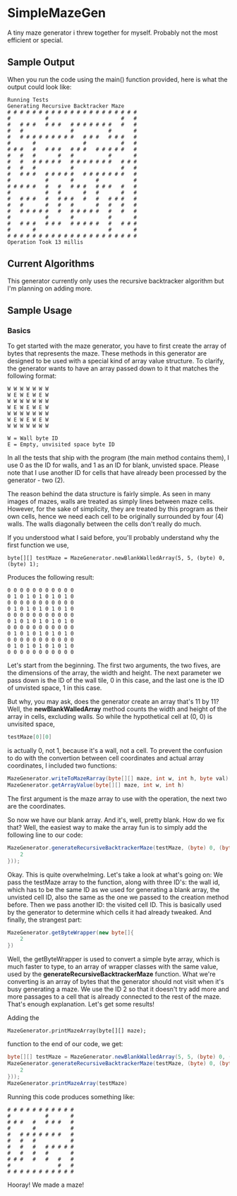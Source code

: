 # SimpleMazeGen

A tiny maze generator i threw together for myself. Probably not the most efficient or special.
## Sample Output

When you run the code using the main() function provided, here is what the output could look like:
```
Running Tests
Generating Recursive Backtracker Maze
# # # # # # # # # # # # # # # # # # # # # 
#           #                       #   # 
#   # # #   # # #   # # # # # # #   #   # 
#   #               #           #       # 
#   # # # # # # # # #   # # #   # # #   # 
#       #               #           #   # 
# # #   #   # # #   # # #   # # # # #   # 
#   #   #       #   #           #       # 
#   #   # # # # #   # # # # # # #   # # # 
#   #   #           #               #   # 
#   # # #   # # # # #   # # # # # # #   # 
#           #       #       #           # 
# # # # #   #   #   # # #   # # #   #   # 
#           #   #       #   #       #   # 
#   # # #   #   # # #   #   #   # # #   # 
#   #       #   #   #       #   #   #   # 
#   # # # # #   #   # # # # #   #   #   # 
#           #       #           #       # 
#   # # #   # # #   # # # # #   #   # # # 
#       #                       #       # 
# # # # # # # # # # # # # # # # # # # # # 
Operation Took 13 millis
```
## Current Algorithms
This generator currently only uses the recursive backtracker algorithm but I'm planning on adding more.

## Sample Usage
### Basics
To get started with the maze generator, you have to first create the array of bytes that represents the maze. These methods in this generator are designed to be used with a special kind of array value structure. To clarify, the generator wants to have an array passed down to it that matches the following format:
```
W W W W W W W
W E W E W E W
W W W W W W W
W E W E W E W
W W W W W W W
W E W E W E W
W W W W W W W

W = Wall byte ID
E = Empty, unvisited space byte ID
```

In all the tests that ship with the program (the main method contains them), I use 0 as the ID for walls, and 1 as an ID for blank, unvisted space. Please note that I use another ID for cells that have already been processed by the generator - two (2). 

The reason behind the data structure is fairly simple. As seen in many images of mazes, walls are treated as simply lines between maze cells. However, for the sake of simplicity, they are treated by this program as their own cells, hence we need each cell to be originally surrounded by four (4) walls. The walls diagonally between the cells don't really do much.

If you understood what I said before, you'll probably understand why the first function we use,
```
byte[][] testMaze = MazeGenerator.newBlankWalledArray(5, 5, (byte) 0, (byte) 1);
```

Produces the following result:
```
0 0 0 0 0 0 0 0 0 0 0
0 1 0 1 0 1 0 1 0 1 0
0 0 0 0 0 0 0 0 0 0 0
0 1 0 1 0 1 0 1 0 1 0
0 0 0 0 0 0 0 0 0 0 0
0 1 0 1 0 1 0 1 0 1 0
0 0 0 0 0 0 0 0 0 0 0
0 1 0 1 0 1 0 1 0 1 0
0 0 0 0 0 0 0 0 0 0 0
0 1 0 1 0 1 0 1 0 1 0
0 0 0 0 0 0 0 0 0 0 0
```

Let's start from the beginning. The first two arguments, the two fives, are the dimensions of the array, the width and height. The next parameter we pass down is the ID of the wall tile, 0 in this case, and the last one is the ID of unvisted space, 1 in this case.

But why, you may ask, does the generator create an array that's 11 by 11?
Well, the __newBlankWalledArray__ method counts the width and height of the array in cells, excluding walls. So while the hypothetical cell at (0, 0) is unvisited space, 
```Java
testMaze[0][0]
```
is actually 0, not 1, because it's a wall, not a cell.
To prevent the confusion to do with the convertion between cell coordinates and actual array coordinates, I included two functions:
```Java
MazeGenerator.writeToMazeRarray(byte[][] maze, int w, int h, byte val)
MazeGenerator.getArrayValue(byte[][] maze, int w, int h)
```

The first argument is the maze array to use with the operation, the next two are the coordinates. 

So now we have our blank array. And it's, well, pretty blank. How do we fix that?
Well, the easiest way to make the array fun is to simply add the following line to our code:
```Java
MazeGenerator.generateRecursiveBacktrackerMaze(testMaze, (byte) 0, (byte) 1, (byte) 2, MazeGenerator.getByteWrapper(new byte[]{
	2
})); 
```

Okay. This is quite overwhelming. Let's take a look at what's going on:
We pass the testMaze array to the function, along with three ID's: the wall id, which has to be the same ID as we used for generating a blank array, the unvisted cell ID, also the same as the one we passed to the creation method before. Then we pass another ID: the visited cell ID. This is basically used by the generator to determine which cells it had already tweaked. And finally, the strangest part: 
```Java
MazeGenerator.getByteWrapper(new byte[]{
	2
})
```
Well, the getByteWrapper is used to convert a simple byte array, which is much faster to type, to an array of wrapper classes with the same value, used by the __generateRecursiveBacktrackerMaze__ function. What we're converting is an array of bytes that the generator should not visit when it's busy generating a maze. We use the ID 2 so that it doesn't try add more and more passages to a cell that is already connected to the rest of the maze. That's enough explanation. Let's get some results!

Adding the 
```
MazeGenerator.printMazeArray(byte[][] maze);
```

function to the end of our code, we get:
```Java
byte[][] testMaze = MazeGenerator.newBlankWalledArray(5, 5, (byte) 0, (byte) 1);
MazeGenerator.generateRecursiveBacktrackerMaze(testMaze, (byte) 0, (byte) 1, (byte) 2, MazeGenerator.getByteWrapper(new byte[]{
	2
}));
MazeGenerator.printMazeArray(testMaze)
```

Running this code produces something like:
```
# # # # # # # # # # # 
#           #       # 
# # #   #   # # #   # 
#       #           # 
#   # # # # # # #   # 
#   #   #           # 
#   #   #   # # # # # 
#   #   #   #       # 
# # #   #   #   #   # 
#               #   # 
# # # # # # # # # # # 
```
Hooray! We made a maze!

